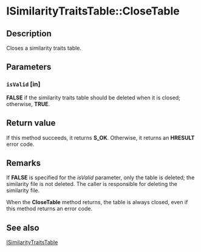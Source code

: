 # ISimilarityTraitsTable::CloseTable

## Description

Closes a similarity traits table.

## Parameters

### `isValid` [in]

**FALSE** if the similarity traits table should be deleted when it is closed; otherwise, **TRUE**.

## Return value

If this method succeeds, it returns **S_OK**. Otherwise, it returns an **HRESULT** error code.

## Remarks

If **FALSE** is specified for the *isValid* parameter, only the table is deleted; the similarity file is not deleted. The caller is responsible for deleting the similarity file.

When the **CloseTable** method returns, the table is always closed, even if this method returns an error code.

## See also

[ISimilarityTraitsTable](https://learn.microsoft.com/previous-versions/windows/desktop/api/msrdc/nn-msrdc-isimilaritytraitstable)